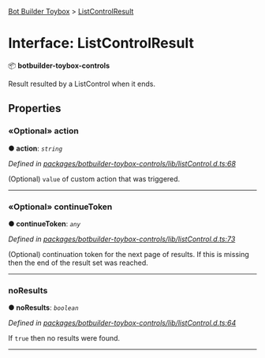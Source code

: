 [Bot Builder Toybox](../README.md) > [ListControlResult](../interfaces/botbuilder_toybox.listcontrolresult.md)



# Interface: ListControlResult


:package: **botbuilder-toybox-controls**

Result resulted by a ListControl when it ends.


## Properties
<a id="action"></a>

### «Optional» action

**●  action**:  *`string`* 

*Defined in [packages/botbuilder-toybox-controls/lib/listControl.d.ts:68](https://github.com/Stevenic/botbuilder-toybox/blob/cbc02d3/packages/botbuilder-toybox-controls/lib/listControl.d.ts#L68)*



(Optional) `value` of custom action that was triggered.




___

<a id="continuetoken"></a>

### «Optional» continueToken

**●  continueToken**:  *`any`* 

*Defined in [packages/botbuilder-toybox-controls/lib/listControl.d.ts:73](https://github.com/Stevenic/botbuilder-toybox/blob/cbc02d3/packages/botbuilder-toybox-controls/lib/listControl.d.ts#L73)*



(Optional) continuation token for the next page of results. If this is missing then the end of the result set was reached.




___

<a id="noresults"></a>

###  noResults

**●  noResults**:  *`boolean`* 

*Defined in [packages/botbuilder-toybox-controls/lib/listControl.d.ts:64](https://github.com/Stevenic/botbuilder-toybox/blob/cbc02d3/packages/botbuilder-toybox-controls/lib/listControl.d.ts#L64)*



If `true` then no results were found.




___


